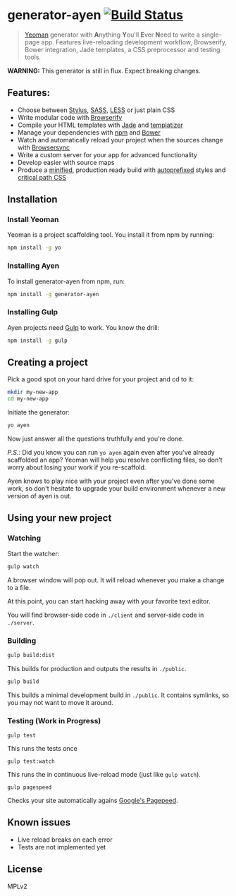 # generator-ayen [![Build Status](https://secure.travis-ci.org/dapetcu21/generator-ayen.png?branch=master)](https://travis-ci.org/dapetcu21/generator-ayen)

> [Yeoman](http://yeoman.io) generator with <b>A</b>nything <b>Y</b>ou'll <b>E</b>ver <b>N</b>eed to write a single-page app. Features live-reloading development workflow, Browserify, Bower integration, Jade templates, a CSS preprocessor and testing tools.

**WARNING:** This generator is still in flux. Expect breaking changes.

## Features:

* Choose between [Stylus](http://learnboost.github.io/stylus/), [SASS](http://sass-lang.com/), [LESS](http://lesscss.org/) or just plain CSS
* Write modular code with [Browserify](http://browserify.org/)
* Compile your HTML templates with [Jade](http://jade-lang.com/) and [templatizer](https://github.com/HenrikJoreteg/templatizer)
* Manage your dependencies with [npm](https://www.npmjs.org/) and [Bower](http://bower.io/)
* Watch and automatically reload your project when the sources change with [Browsersync](http://www.browsersync.io/)
* Write a custom server for your app for advanced functionality
* Develop easier with source maps
* Produce a [minified](https://github.com/mishoo/UglifyJS2), production ready build with [autoprefixed](https://github.com/postcss/autoprefixer-core) styles and [critical path CSS](https://github.com/pocketjoso/penthouse)

## Installation

### Install Yeoman

Yeoman is a project scaffolding tool. You install it from npm by running:

```bash
npm install -g yo
```

### Installing Ayen

To install generator-ayen from npm, run:

```bash
npm install -g generator-ayen
```

### Installing Gulp

Ayen projects need [Gulp](http://gulpjs.com/) to work. You know the drill:

```bash 
npm install -g gulp
```

## Creating a project

Pick a good spot on your hard drive for your project and cd to it:

```bash
mkdir my-new-app
cd my-new-app
```

Initiate the generator:

```bash
yo ayen
```

Now just answer all the questions truthfully and you're done.

*P.S.:* Did you know you can run `yo ayen` again even after you've already scaffolded an app? Yeoman will help you resolve conflicting files, so don't worry about losing your work if you re-scaffold.

Ayen knows to play nice with your project even after you've done some work, so don't hesitate to upgrade your build environment whenever a new version of ayen is out.

## Using your new project

### Watching

Start the watcher:

```bash
gulp watch
```

A browser window will pop out. It will reload whenever you make a change to a file.

At this point, you can start hacking away with your favorite text editor.

You will find browser-side code in `./client` and server-side code in `./server`.

### Building

```bash
gulp build:dist
```

This builds for production and outputs the results in `./public`.


```bash
gulp build
```

This builds a minimal development build in `./public`. It contains symlinks, so you may not want to move it around.

### Testing (Work in Progress)

```build
gulp test
```

This runs the tests once

```build
gulp test:watch
```

This runs the in continuous live-reload mode (just like `gulp watch`).

```build
gulp pagespeed
```

Checks your site automatically agains [Google's Pagepeed](https://developers.google.com/speed/pagespeed/insights/).

## Known issues

* Live reload breaks on each error
* Tests are not implemented yet

## License

MPLv2
